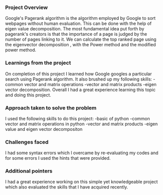 ### Project Overview

 Google's Pagerank algorithm is the algorithm employed by Google to sort webpages without human evaluation. This can be done with the help of eigen value decomposition. The most fundamental idea put forth by pagerank's creators is that the importance of a page is judged by the number of pages linking to it.  We can calculate the top ranked page using the eigenvector decomposition , with the Power method and the modified power method.


### Learnings from the project

 On completion of this project I learned how Google googles a particular search using Pagerank algorithm.
It also brushed up my following skills:
-common vector and matrix operations
-vector and matrix products
-eigen vector decomposition.
Overall I had a great experience learning this topic and doing this project.


### Approach taken to solve the problem

 I used the following skills to do this project:
-basic of python
-common vector and matrix operations in python
-vector and matrix products
-eigen value and eigen vector decompositon


### Challenges faced

 I had some syntax errors which I overcame by re-evaluating my codes and for some errors I used the hints that were provided.


### Additional pointers

 I had a great experience working on this simple yet knowledgeable project which also evaluated the skills that I have acquired recently.


